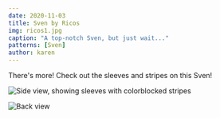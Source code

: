 ```yaml
---
date: 2020-11-03
title: Sven by Ricos
img: ricos1.jpg
caption: "A top-notch Sven, but just wait..."
patterns: [Sven]
author: karen
---
```


There's more! Check out the sleeves and stripes on this Sven!

![Side view, showing sleeves with colorblocked stripes](ricos2.jpg)

![Back view](ricos3.jpg)
